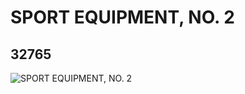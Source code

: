 # SPORT EQUIPMENT, NO. 2
## 32765
![SPORT EQUIPMENT, NO. 2](https://lc-www-live-s.legocdn.com/media/bricks/5/2/6183743.jpg)